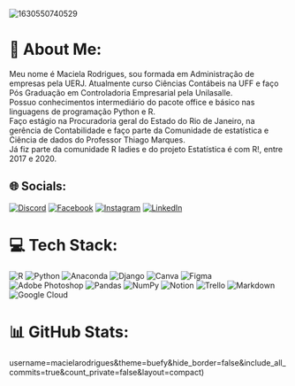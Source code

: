 ![1630550740529](https://user-images.githubusercontent.com/35813357/197355672-29d66191-1267-4f3b-b62f-665c671d1ab5.jpg)
# 💫 About Me:
Meu nome é Maciela Rodrigues, sou formada em Administração de empresas pela UERJ. Atualmente curso Ciências Contábeis na UFF e faço Pós Graduação em Controladoria Empresarial pela Unilasalle.<br>Possuo conhecimentos intermediário do pacote office e básico nas linguagens de programação Python e R.<br>Faço estágio na Procuradoria geral do Estado do Rio de Janeiro, na gerência de Contabilidade e faço parte da Comunidade de estatística e Ciência de dados do Professor Thiago Marques.<br>Já fiz parte da comunidade R ladies e do projeto Estatística é com R!, entre 2017 e 2020.<br>


## 🌐 Socials:
[![Discord](https://img.shields.io/badge/Discord-%237289DA.svg?logo=discord&logoColor=white)](htttps://discord.gg/maciela.rodrigues#9569) [![Facebook](https://img.shields.io/badge/Facebook-%231877F2.svg?logo=Facebook&logoColor=white)](https://facebook.com/https://www.facebook.com/maciela.rodrigues) [![Instagram](https://img.shields.io/badge/Instagram-%23E4405F.svg?logo=Instagram&logoColor=white)](https://instagram.com/https://www.instagram.com/maciela.rodrigues/) [![LinkedIn](https://img.shields.io/badge/LinkedIn-%230077B5.svg?logo=linkedin&logoColor=white)](https://linkedin.com/in/https://www.linkedin.com/in/macielarodrigues/) 

# 💻 Tech Stack:
![R](https://img.shields.io/badge/r-%23276DC3.svg?style=flat-square&logo=r&logoColor=white) ![Python](https://img.shields.io/badge/python-3670A0?style=flat-square&logo=python&logoColor=ffdd54) ![Anaconda](https://img.shields.io/badge/Anaconda-%2344A833.svg?style=flat-square&logo=anaconda&logoColor=white) ![Django](https://img.shields.io/badge/django-%23092E20.svg?style=flat-square&logo=django&logoColor=white) ![Canva](https://img.shields.io/badge/Canva-%2300C4CC.svg?style=flat-square&logo=Canva&logoColor=white) 	![Figma](https://img.shields.io/badge/figma-%23F24E1E.svg?style=flat-square&logo=figma&logoColor=white) ![Adobe Photoshop](https://img.shields.io/badge/adobephotoshop-%2331A8FF.svg?style=flat-square&logo=adobephotoshop&logoColor=white) ![Pandas](https://img.shields.io/badge/pandas-%23150458.svg?style=flat-square&logo=pandas&logoColor=white) ![NumPy](https://img.shields.io/badge/numpy-%23013243.svg?style=flat-square&logo=numpy&logoColor=white) ![Notion](https://img.shields.io/badge/Notion-%23000000.svg?style=flat-square&logo=notion&logoColor=white) ![Trello](https://img.shields.io/badge/Trello-%23026AA7.svg?style=flat-square&logo=Trello&logoColor=white) ![Markdown](https://img.shields.io/badge/markdown-%23000000.svg?style=flat-square&logo=markdown&logoColor=white) ![Google Cloud](https://img.shields.io/badge/Google%20Cloud-%234285F4.svg?style=flat-square&logo=google-cloud&logoColor=white)
# 📊 GitHub Stats:
username=macielarodrigues&theme=buefy&hide_border=false&include_all_commits=true&count_private=false&layout=compact)
